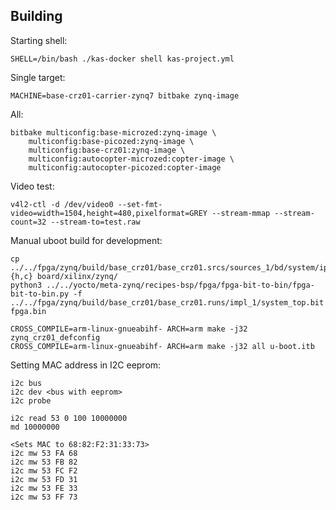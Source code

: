 ## Building

Starting shell:

    SHELL=/bin/bash ./kas-docker shell kas-project.yml

Single target:

    MACHINE=base-crz01-carrier-zynq7 bitbake zynq-image

All:

    bitbake multiconfig:base-microzed:zynq-image \
        multiconfig:base-picozed:zynq-image \
        multiconfig:base-crz01:zynq-image \
        multiconfig:autocopter-microzed:copter-image \
        multiconfig:autocopter-picozed:copter-image


Video test:

    v4l2-ctl -d /dev/video0 --set-fmt-video=width=1504,height=480,pixelformat=GREY --stream-mmap --stream-count=32 --stream-to=test.raw


Manual uboot build for development:

    cp ../../fpga/zynq/build/base_crz01/base_crz01.srcs/sources_1/bd/system/ip/system_processing_system7_0_0/ps7_init_gpl.{h,c} board/xilinx/zynq/
    python3 ../../yocto/meta-zynq/recipes-bsp/fpga/fpga-bit-to-bin/fpga-bit-to-bin.py -f ../../fpga/zynq/build/base_crz01/base_crz01.runs/impl_1/system_top.bit fpga.bin

    CROSS_COMPILE=arm-linux-gnueabihf- ARCH=arm make -j32 zynq_crz01_defconfig
    CROSS_COMPILE=arm-linux-gnueabihf- ARCH=arm make -j32 all u-boot.itb


Setting MAC address in I2C eeprom:

    i2c bus
    i2c dev <bus with eeprom>
    i2c probe

    i2c read 53 0 100 10000000
    md 10000000

    <Sets MAC to 68:82:F2:31:33:73>
    i2c mw 53 FA 68
    i2c mw 53 FB 82
    i2c mw 53 FC F2
    i2c mw 53 FD 31
    i2c mw 53 FE 33
    i2c mw 53 FF 73
